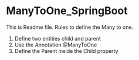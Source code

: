 # ManyToOne_SpringBoot
This is Readme file. 
Rules to define the Many to one.

1. Define two entities child and parent
2. Use the Annotation @ManyToOne
3. Define the Parent inside the Child property

